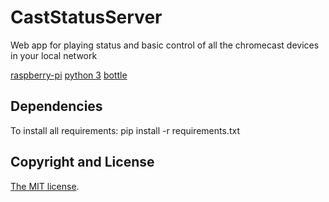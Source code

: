 # CastStatusServer

Web app for playing status and basic control of all the chromecast devices in your local network

[raspberry-pi](https://www.raspberrypi.org/) [python 3](https://www.python.org/) [bottle](https://bottlepy.org/) 

## Dependencies

To install all requirements: pip install -r requirements.txt

## Copyright and License

[The MIT license](LICENSE).